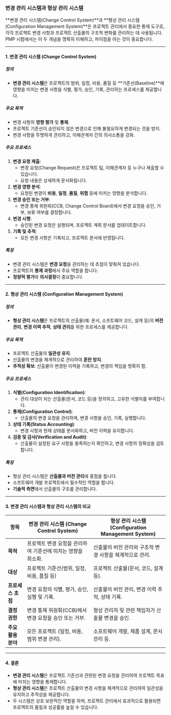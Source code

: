 ### 변경 관리 시스템과 형상 관리 시스템

**변경 관리 시스템(Change Control System)**과 **형상 관리 시스템(Configuration Management System)**은 프로젝트 관리에서 중요한 통제 도구로, 각각 프로젝트 변경 사항과 프로젝트 산출물의 구조적 변화를 관리하는 데 사용됩니다. PMP 시험에서는 이 두 개념을 명확히 이해하고, 차이점을 아는 것이 중요합니다.

---

#### 1. 변경 관리 시스템 (Change Control System)

##### 정의
- **변경 관리 시스템**은 프로젝트의 범위, 일정, 비용, 품질 등 **기준선(Baseline)**에 영향을 미치는 변경 사항을 식별, 평가, 승인, 기록, 관리하는 프로세스를 제공합니다.

##### 주요 목적
- 변경 사항의 **영향 평가** 및 **통제**.
- 프로젝트 기준선이 승인되지 않은 변경으로 인해 불필요하게 변경되는 것을 방지.
- 변경 사항을 투명하게 관리하고, 이해관계자 간의 의사소통을 강화.

##### 주요 프로세스
1. **변경 요청 제출**:
   - 변경 요청(Change Request)은 프로젝트 팀, 이해관계자 등 누구나 제출할 수 있습니다.
   - 요청 내용은 상세하게 문서화됩니다.
2. **변경 영향 분석**:
   - 요청된 변경이 **비용**, **일정**, **품질**, **위험** 등에 미치는 영향을 분석합니다.
3. **변경 승인 또는 거부**:
   - 변경 통제 위원회(CCB, Change Control Board)에서 변경 요청을 승인, 거부, 보류 여부를 결정합니다.
4. **변경 시행**:
   - 승인된 변경 요청은 실행되며, 프로젝트 계획 문서를 업데이트합니다.
5. **기록 및 추적**:
   - 모든 변경 사항은 기록되고, 프로젝트 문서에 반영됩니다.

##### 특징
- 변경 관리 시스템은 **변경 요청**을 관리하는 데 초점이 맞춰져 있습니다.
- 프로젝트의 **통제 과정**에서 주요 역할을 합니다.
- **정량적 평가**와 **의사결정**이 중요합니다.

---

#### 2. 형상 관리 시스템 (Configuration Management System)

##### 정의
- **형상 관리 시스템**은 프로젝트의 산출물(예: 문서, 소프트웨어 코드, 설계 등)의 **버전 관리**, **변경 이력 추적**, **상태 관리**를 위한 프로세스를 제공합니다.

##### 주요 목적
- 프로젝트 산출물의 **일관성 유지**.
- 산출물의 변경을 체계적으로 관리하여 **혼란 방지**.
- **추적성 확보**: 산출물이 변경된 이력을 기록하고, 변경의 책임을 명확히 함.

##### 주요 프로세스
1. **식별(Configuration Identification)**:
   - 관리 대상이 되는 산출물(문서, 코드 등)을 정의하고, 고유한 식별자를 부여합니다.
2. **통제(Configuration Control)**:
   - 산출물의 변경 요청을 관리하며, 변경 사항을 승인, 기록, 실행합니다.
3. **상태 기록(Status Accounting)**:
   - 변경 사항과 현재 상태를 문서화하고, 버전 이력을 유지합니다.
4. **검증 및 감사(Verification and Audit)**:
   - 산출물이 설정된 요구 사항을 충족하는지 확인하고, 변경 사항의 정확성을 검토합니다.

##### 특징
- 형상 관리 시스템은 **산출물과 버전 관리**에 중점을 둡니다.
- 소프트웨어 개발 프로젝트에서 필수적인 역할을 합니다.
- **기술적 측면**에서 산출물의 구조를 관리합니다.

---

#### 3. 변경 관리 시스템과 형상 관리 시스템의 비교

| **항목**               | **변경 관리 시스템 (Change Control System)**                    | **형상 관리 시스템 (Configuration Management System)**            |
|------------------------|----------------------------------------------------------------|------------------------------------------------------------------|
| **목적**               | 프로젝트 변경 요청을 관리하여 기준선에 미치는 영향을 최소화.           | 산출물의 버전 관리와 구조적 변경 사항을 체계적으로 관리.             |
| **대상**               | 프로젝트 기준선(범위, 일정, 비용, 품질 등)                      | 프로젝트 산출물(문서, 코드, 설계 등).                             |
| **프로세스 초점**       | 변경 요청의 식별, 평가, 승인, 실행 및 기록.                      | 산출물의 버전 관리, 변경 이력 추적, 상태 기록.                     |
| **결정 권한**           | 변경 통제 위원회(CCB)에서 변경 요청을 승인 또는 거부.              | 형상 관리자 및 관련 책임자가 산출물 변경을 승인.                  |
| **주요 활용 분야**       | 모든 프로젝트 (일정, 비용, 범위 변경 관리).                     | 소프트웨어 개발, 제품 설계, 문서 관리 등.                         |

---

#### 4. 결론

- **변경 관리 시스템**은 프로젝트 기준선과 관련된 변경 요청을 관리하여 프로젝트 목표에 미치는 영향을 통제합니다.
- **형상 관리 시스템**은 프로젝트 산출물의 변경 사항을 체계적으로 관리하여 일관성을 유지하고 추적성을 제공합니다.
- 두 시스템은 상호 보완적인 역할을 하며, 프로젝트 관리에서 효과적으로 활용되면 프로젝트의 품질과 성공률을 높일 수 있습니다.

 
